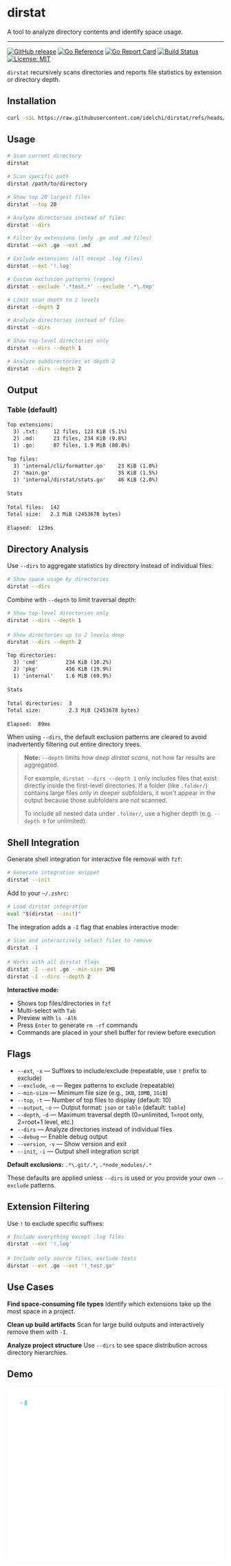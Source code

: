 # dirstat

A tool to analyze directory contents and identify space usage.

---

[![GitHub release](https://img.shields.io/github/v/release/idelchi/dirstat)](https://github.com/idelchi/dirstat/releases)
[![Go Reference](https://pkg.go.dev/badge/github.com/idelchi/dirstat.svg)](https://pkg.go.dev/github.com/idelchi/dirstat)
[![Go Report Card](https://goreportcard.com/badge/github.com/idelchi/dirstat)](https://goreportcard.com/report/github.com/idelchi/dirstat)
[![Build Status](https://github.com/idelchi/dirstat/actions/workflows/github-actions.yml/badge.svg)](https://github.com/idelchi/dirstat/actions/workflows/github-actions.yml/badge.svg)
[![License: MIT](https://img.shields.io/badge/License-MIT-yellow.svg)](https://opensource.org/licenses/MIT)

`dirstat` recursively scans directories and reports file statistics by extension or directory depth.

## Installation

```sh
curl -sSL https://raw.githubusercontent.com/idelchi/dirstat/refs/heads/main/install.sh | sh -s -- -d ~/.local/bin
```

## Usage

```sh
# Scan current directory
dirstat
```

```sh
# Scan specific path
dirstat /path/to/directory
```

```sh
# Show top 20 largest files
dirstat --top 20
```

```sh
# Analyze directories instead of files
dirstat --dirs
```

```sh
# Filter by extensions (only .go and .md files)
dirstat --ext .go --ext .md
```

```sh
# Exclude extensions (all except .log files)
dirstat --ext '!.log'
```

```sh
# Custom exclusion patterns (regex)
dirstat --exclude '.*test.*' --exclude '.*\.tmp'
```

```sh
# Limit scan depth to 2 levels
dirstat --depth 2
```

```sh
# Analyze directories instead of files
dirstat --dirs
```

```sh
# Show top-level directories only
dirstat --dirs --depth 1
```

```sh
# Analyze subdirectories at depth 2
dirstat --dirs --depth 2
```

## Output

### Table (default)

```text
Top extensions:
  3) .txt:     12 files, 123 KiB (5.1%)
  2) .md:      23 files, 234 KiB (9.8%)
  1) .go:      87 files, 1.9 MiB (80.8%)

Top files:
  3) 'internal/cli/formatter.go'    23 KiB (1.0%)
  2) 'main.go'                      35 KiB (1.5%)
  1) 'internal/dirstat/stats.go'    46 KiB (2.0%)

Stats

Total files:  142
Total size:   2.3 MiB (2453678 bytes)

Elapsed:  123ms
```

## Directory Analysis

Use `--dirs` to aggregate statistics by directory instead of individual files:

```sh
# Show space usage by directories
dirstat --dirs
```

Combine with `--depth` to limit traversal depth:

```sh
# Show top-level directories only
dirstat --dirs --depth 1

# Show directories up to 2 levels deep
dirstat --dirs --depth 2
```

```text
Top directories:
  3) 'cmd'         234 KiB (10.2%)
  2) 'pkg'         456 KiB (19.9%)
  1) 'internal'    1.6 MiB (69.9%)

Stats

Total directories:  3
Total size:         2.3 MiB (2453678 bytes)

Elapsed:  89ms
```

When using `--dirs`, the default exclusion patterns are cleared to avoid
inadvertently filtering out entire directory trees.

> **Note:** `--depth` limits _how deep dirstat scans_, not how far results are aggregated.
>
> For example, `dirstat --dirs --depth 1` only includes files that exist directly inside the first-level directories.
> If a folder (like `.folder/`) contains large files only in deeper subfolders,
> it won't appear in the output because those subfolders are not scanned.
>
> To include all nested data under `.folder/`, use a higher depth (e.g. `--depth 0` for unlimited).

## Shell Integration

Generate shell integration for interactive file removal with `fzf`:

```sh
# Generate integration snippet
dirstat --init
```

Add to your `~/.zshrc`:

```sh
# Load dirstat integration
eval "$(dirstat --init)"
```

The integration adds a `-I` flag that enables interactive mode:

```sh
# Scan and interactively select files to remove
dirstat -I

# Works with all dirstat flags
dirstat -I --ext .go --min-size 1MB
dirstat -I --dirs --depth 2
```

**Interactive mode:**

- Shows top files/directories in `fzf`
- Multi-select with `Tab`
- Preview with `ls -Alh`
- Press `Enter` to generate `rm -rf` commands
- Commands are placed in your shell buffer for review before execution

## Flags

- `--ext`, `-x` — Suffixes to include/exclude (repeatable, use `!` prefix to exclude)
- `--exclude`, `-e` — Regex patterns to exclude (repeatable)
- `--min-size` — Minimum file size (e.g., `1KB`, `10MB`, `1GiB`)
- `--top`, `-t` — Number of top files to display (default: 10)
- `--output`, `-o` — Output format: `json` or `table` (default: `table`)
- `--depth`, `-d` — Maximum traversal depth (0=unlimited, 1=root only, 2=root+1 level, etc.)
- `--dirs` — Analyze directories instead of individual files
- `--debug` — Enable debug output
- `--version`, `-v` — Show version and exit
- `--init`, `-i` — Output shell integration script

**Default exclusions:** `.*\.git/.*`, `.*node_modules/.*`

These defaults are applied unless `--dirs` is used or you provide your own `--exclude` patterns.

## Extension Filtering

Use `!` to exclude specific suffixes:

```sh
# Include everything except .log files
dirstat --ext '!.log'

# Include only source files, exclude tests
dirstat --ext .go --ext '!_test.go'
```

## Use Cases

**Find space-consuming file types**
Identify which extensions take up the most space in a project.

**Clean up build artifacts**
Scan for large build outputs and interactively remove them with `-I`.

**Analyze project structure**
Use `--dirs` to see space distribution across directory hierarchies.

## Demo

![Demo](assets/gifs/dirstat.gif)
